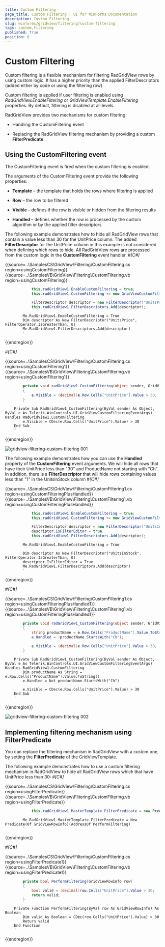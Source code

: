 ```yaml
---
title: Custom Filtering
page_title: Custom Filtering | UI for WinForms Documentation
description: Custom Filtering
slug: winforms/gridview/filtering/custom-filtering
tags: custom,filtering
published: True
position: 6
---
```


# Custom Filtering



Custom filtering is a flexible mechanism for filtering RadGridView rows by using custom logic. It has a higher priority
        than the applied FilterDescriptors (added either by code or using the filtering row).
      

Custom filtering is applied if user filtering is enabled using *RadGridView.EnableFiltering* or
        *GridViewTemplate.EnableFiltering* properties. By default, filtering is disabled at all levels.
      

RadGridView provides two mechanisms for custom filtering:
      

* Handling the CustomFiltering event

* Replacing the RadGridView filtering mechanism by providing a custom __FilterPredicate__.
          

## Using the CustomFiltering event

The CustomFiltering event is fired when the custom filtering is enabled. 

The arguments of the CustomFiltering event provide the following properties:
        

* __Template__ – the template that holds the rows where filtering is applied
            

* __Row__ – the row to be filtered
            

* __Visible__ – defines if the row is visible or hidden from the filtering results
            

* __Handled__ – defines whether the row is processed by the custom algorithm or by the applied filter descriptors
            

The following example demonstrates how to hide all RadGridView rows that contain a value less than 30 for the UnitPrice column.
          The added __FilterDescriptor__ for the UnitPrice column in this example is not considered when defining which rows to hide.
          All RadGridView rows are processed from the custom logic in the __CustomFiltering__ event handler.
        #_[C#]_

	



{{source=..\SamplesCS\GridView\Filtering\CustomFiltering.cs region=usingCustomFiltering}} 
{{source=..\SamplesVB\GridView\Filtering\CustomFiltering.vb region=usingCustomFiltering}} 

````C#
            this.radGridView1.EnableCustomFiltering = true;
            this.radGridView1.CustomFiltering += new GridViewCustomFilteringEventHandler(radGridView1_CustomFiltering);

            FilterDescriptor descriptor = new FilterDescriptor("UnitsPrice", FilterOperator.IsGreaterThan, 0);
            this.radGridView1.FilterDescriptors.Add(descriptor);
````
````VB.NET
        Me.RadGridView1.EnableCustomFiltering = True
        Dim descriptor As New FilterDescriptor("UnitsPrice", FilterOperator.IsGreaterThan, 0)
        Me.RadGridView1.FilterDescriptors.Add(descriptor)
        '
````

{{endregion}} 


#_[C#]_

	



{{source=..\SamplesCS\GridView\Filtering\CustomFiltering.cs region=usingCustomFiltering1}} 
{{source=..\SamplesVB\GridView\Filtering\CustomFiltering.vb region=usingCustomFiltering1}} 

````C#
        private void radGridView1_CustomFiltering(object sender, GridViewCustomFilteringEventArgs e)
        {
            e.Visible = (decimal)e.Row.Cells["UnitPrice"].Value > 30;
        }
````
````VB.NET
    Private Sub RadGridView1_CustomFiltering(ByVal sender As Object, ByVal e As Telerik.WinControls.UI.GridViewCustomFilteringEventArgs) Handles RadGridView1.CustomFiltering
        e.Visible = CDec(e.Row.Cells("UnitPrice").Value) > 30
    End Sub
    '
````

{{endregion}} 


![gridview-filtering-custom-filtering 001](images/gridview-filtering-custom-filtering001.png)

The following example demonstrates how you can use the __Handled__ property of the __CustomFiltering__
          event arguments. We will hide all rows that have their UnitPrice less than "30" and ProductName not starting with “Ch”. In addition, there is
          a __FilterDescriptor__  that will hide rows containing values less than "1" in the UnitsInStock column
        #_[C#]_

	



{{source=..\SamplesCS\GridView\Filtering\CustomFiltering1.cs region=usingCustomFilteringPlusHandled}} 
{{source=..\SamplesVB\GridView\Filtering\CustomFiltering1.vb region=usingCustomFilteringPlusHandled}} 

````C#
            this.radGridView1.EnableCustomFiltering = true;
            this.radGridView1.CustomFiltering += new GridViewCustomFilteringEventHandler(radGridView1_CustomFiltering);

            FilterDescriptor descriptor = new FilterDescriptor("UnitsInStock", FilterOperator.IsGreaterThan, 0);
            descriptor.IsFilterEditor = true;
            this.radGridView1.FilterDescriptors.Add(descriptor);
````
````VB.NET
        Me.RadGridView1.EnableCustomFiltering = True

        Dim descriptor As New FilterDescriptor("UnitsInStock", FilterOperator.IsGreaterThan, 0)
        descriptor.IsFilterEditor = True
        Me.RadGridView1.FilterDescriptors.Add(descriptor)
        '
````

{{endregion}} 


#_[C#]_

	



{{source=..\SamplesCS\GridView\Filtering\CustomFiltering1.cs region=usingCustomFilteringPlusHandled1}} 
{{source=..\SamplesVB\GridView\Filtering\CustomFiltering1.vb region=usingCustomFilteringPlusHandled1}} 

````C#
        private void radGridView1_CustomFiltering(object sender, GridViewCustomFilteringEventArgs e)
        {
            string productName = e.Row.Cells["ProductName"].Value.ToString();
            e.Handled = !productName.StartsWith("Ch");

            e.Visible = (decimal)e.Row.Cells["UnitPrice"].Value > 30;
        }
````
````VB.NET
    Private Sub RadGridView1_CustomFiltering(ByVal sender As Object, ByVal e As Telerik.WinControls.UI.GridViewCustomFilteringEventArgs) Handles RadGridView1.CustomFiltering
        Dim productName As String = e.Row.Cells("ProductName").Value.ToString()
        e.Handled = Not productName.StartsWith("Ch")

        e.Visible = CDec(e.Row.Cells("UnitPrice").Value) > 30
    End Sub
    '
````

{{endregion}} 


![gridview-filtering-custom-filtering 002](images/gridview-filtering-custom-filtering002.png)

## Implementing filtering mechanism using FilterPredicate

You can replace the filtering mechanism in RadGridView with a custom one, by setting the __FilterPredicate__
          of the GridViewTemplate.
        

The following example demonstrates how to use a custom filtering mechanism in RadGridView to hide all RadGridView rows which that
          have UnitPrice less than 30:
        #_[C#]_

	



{{source=..\SamplesCS\GridView\Filtering\CustomFiltering.cs region=usingFilterPredicate}} 
{{source=..\SamplesVB\GridView\Filtering\CustomFiltering.vb region=usingFilterPredicate}} 

````C#
            this.radGridView1.MasterTemplate.FilterPredicate = new Predicate<GridViewRowInfo>(PerformFiltering);
````
````VB.NET
        Me.RadGridView1.MasterTemplate.FilterPredicate = New Predicate(Of GridViewRowInfo)(AddressOf PerformFiltering)
        '
````

{{endregion}} 


#_[C#]_

	



{{source=..\SamplesCS\GridView\Filtering\CustomFiltering.cs region=usingFilterPredicate1}} 
{{source=..\SamplesVB\GridView\Filtering\CustomFiltering.vb region=usingFilterPredicate1}} 

````C#
        private bool PerformFiltering(GridViewRowInfo row)
        {
            bool valid = (decimal)row.Cells["UnitPrice"].Value > 30;
            return valid;
        }
````
````VB.NET
    Private Function PerformFiltering(ByVal row As GridViewRowInfo) As Boolean
        Dim valid As Boolean = CDec(row.Cells("UnitPrice").Value) > 30
        Return valid
    End Function
    '
````

{{endregion}} 



